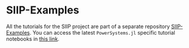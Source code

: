 # SIIP-Examples

All the tutorials for the SIIP project are part of a separate repository
[SIIP-Examples](https://github.com/NREL-Sienna/SIIPExamples.jl). You can access the latest
`PowerSystems.jl` specific tutorial notebooks in
[this link](https://nbviewer.jupyter.org/github/NREL-Sienna/SIIPExamples.jl/blob/main/notebook/2_PowerSystems_examples/).

